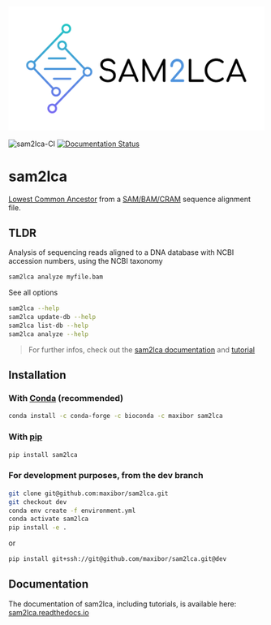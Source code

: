 ![](docs/img/sam2lca_logo_text.png)

![sam2lca-CI](https://github.com/maxibor/sam2lca/workflows/sam2lca-CI/badge.svg) [![Documentation Status](https://readthedocs.org/projects/sam2lca/badge/?version=latest)](https://sam2lca.readthedocs.io/en/latest/?badge=latest)

# sam2lca

[Lowest Common Ancestor](https://en.wikipedia.org/wiki/Lowest_common_ancestor) from a [SAM/BAM/CRAM](<https://en.wikipedia.org/wiki/SAM_(file_format>) sequence alignment file.

## TLDR

Analysis of sequencing reads aligned to a DNA database with NCBI accession numbers, using the NCBI taxonomy

```bash
sam2lca analyze myfile.bam
```

See all options

```bash
sam2lca --help
sam2lca update-db --help
sam2lca list-db --help
sam2lca analyze --help
```

> For further infos, check out the [sam2lca documentation](https://sam2lca.readthedocs.io) and [tutorial](https://sam2lca.readthedocs.io/en/latest/tutorial.html)

## Installation

### With [Conda](https://docs.conda.io/en/latest/) (recommended)

```bash
conda install -c conda-forge -c bioconda -c maxibor sam2lca
```

### With [pip](https://pypi.org/project/pip/)

```bash
pip install sam2lca
```

### For development purposes, from the dev branch

```bash
git clone git@github.com:maxibor/sam2lca.git
git checkout dev
conda env create -f environment.yml
conda activate sam2lca
pip install -e .
```

or

```bash
pip install git+ssh://git@github.com/maxibor/sam2lca.git@dev
```

## Documentation

The documentation of sam2lca, including tutorials, is available here: [sam2lca.readthedocs.io](https://sam2lca.readthedocs.io)
